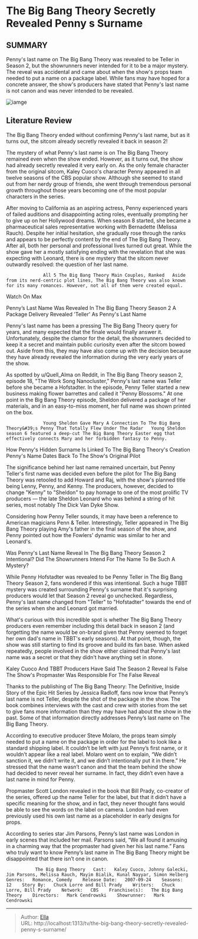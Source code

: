 # The Big Bang Theory Secretly Revealed Penny s Surname


## SUMMARY 



  Penny&#39;s last name on The Big Bang Theory was revealed to be Teller in Season 2, but the showrunners never intended for it to be a major mystery.   The reveal was accidental and came about when the show&#39;s props team needed to put a name on a package label.   While fans may have hoped for a concrete answer, the show&#39;s producers have stated that Penny&#39;s last name is not canon and was never intended to be revealed.  

![iamge](https://static1.srcdn.com/wordpress/wp-content/uploads/2021/02/Penny-Surname-Big-bang-theory-.jpg)

## Literature Review
The Big Bang Theory ended without confirming Penny&#39;s last name, but as it turns out, the sitcom already secretly revealed it back in season 2!




The mystery of what Penny&#39;s last name is on The Big Bang Theory remained even when the show ended. However, as it turns out, the show had already secretly revealed it very early on. As the only female character from the original sitcom, Kaley Cuoco&#39;s character Penny appeared in all twelve seasons of the CBS popular show. Although she seemed to stand out from her nerdy group of friends, she went through tremendous personal growth throughout those years becoming one of the most popular characters in the series.




After moving to California as an aspiring actress, Penny experienced years of failed auditions and disappointing acting roles, eventually prompting her to give up on her Hollywood dreams. When season 8 started, she became a pharmaceutical sales representative working with Bernadette (Melissa Rauch). Despite her initial hesitation, she gradually rose through the ranks and appears to be perfectly content by the end of The Big Bang Theory. After all, both her personal and professional lives turned out great. While the show gave her a mostly satisfying ending with the revelation that she was expecting with Leonard, there is one mystery that the sitcom never outwardly resolved: the question of her last name.

                  All 5 The Big Bang Theory Main Couples, Ranked   Aside from its nerd-centric plot lines, The Big Bang Theory was also known for its many romances. However, not all of them were created equal.    

Watch On Max


 Penny’s Last Name Was Revealed In The Big Bang Theory Season 2 
A Package Delivery Revealed &#39;Teller&#39; As Penny&#39;s Last Name
         




Penny&#39;s last name has been a pressing The Big Bang Theory query for years, and many expected that the finale would finally answer it. Unfortunately, despite the clamor for the detail, the showrunners decided to keep it a secret and maintain public curiosity even after the sitcom bowed out. Aside from this, they may have also come up with the decision because they have already revealed the information during the very early years of the show.

As spotted by u/Quell_Alma on Reddit, in The Big Bang Theory season 2, episode 18, &#34;The Work Song Nanocluster,&#34; Penny&#39;s last name was Teller before she became a Hofstadter. In the episode, Penny Teller started a new business making flower barrettes and called it &#34;Penny Blossoms.&#34; At one point in the Big Bang Theory episode, Sheldon delivered a package of her materials, and in an easy-to-miss moment, her full name was shown printed on the box.

                  Young Sheldon Gave Mary A Connection To The Big Bang Theory&#39;s Penny That Totally Flew Under The Radar   Young Sheldon season 6 featured a deep-cut The Big Bang Theory Easter egg that effectively connects Mary and her forbidden fantasy to Penny.    






 How Penny&#39;s Hidden Surname Is Linked To The Big Bang Theory&#39;s Creation 
Penny&#39;s Name Dates Back To The Show&#39;s Original Pilot
          

The significance behind her last name remained uncertain, but Penny Teller&#39;s first name was decided even before the pilot for The Big Bang Theory was retooled to add Howard and Raj, with the show&#39;s planned title being Lenny, Penny, and Kenny. The producers, however, decided to change &#34;Kenny&#34; to &#34;Sheldon&#34; to pay homage to one of the most prolific TV producers — the late Sheldon Leonard who was behind a string of hit series, most notably The Dick Van Dyke Show.

Considering how Penny Teller sounds, it may have been a reference to American magicians Penn &amp; Teller. Interestingly, Teller appeared in The Big Bang Theory playing Amy&#39;s father in the final season of the show, and Penny pointed out how the Fowlers&#39; dynamic was similar to her and Leonard&#39;s.






 Was Penny&#39;s Last Name Reveal In The Big Bang Theory Season 2 Intentional? 
Did The Showrunners Intend For The Name To Be Such A Mystery?
          

While Penny Hofstadter was revealed to be Penny Teller in The Big Bang Theory Season 2, fans wondered if this was intentional. Such a huge TBBT mystery was created surrounding Penny&#39;s surname that it&#39;s surprising producers would let that Season 2 reveal go unchecked. Regardless, Penny&#39;s last name changed from &#34;Teller&#34; to &#34;Hofstadter&#34; towards the end of the series when she and Leonard got married.

What&#39;s curious with this incredible spot is whether The Big Bang Theory producers even remember including this detail back in season 2 (and forgetting the name would be on-brand given that Penny seemed to forget her own dad&#39;s name in TBBT&#39;s early seasons). At that point, though, the show was still starting to find its groove and build its fan base. When asked repeatedly, people involved in the show either claimed that Penny&#39;s last name was a secret or that they didn&#39;t have anything set in stone.






 Kaley Cuoco And TBBT Producers Have Said The Season 2 Reveal Is False 
The Show&#39;s Propmaster Was Responsible For The False Reveal
          

Thanks to the publishing of The Big Bang Theory: The Definitive, Inside Story of the Epic Hit Series by Jessica Radloff, fans now know that Penny’s last name is not Teller, despite the shot of the package in the show. The book combines interviews with the cast and crew with stories from the set to give fans more information than they may have had about the show in the past. Some of that information directly addresses Penny’s last name on The Big Bang Theory.

According to executive producer Steve Molaro, the props team simply needed to put a name on the package in order for the label to look like a standard shipping label. It couldn’t be left with just Penny’s first name, or it wouldn’t appear like a real label. Molaro went on to explain, “We didn’t sanction it, we didn’t write it, and we didn’t intentionally put it in there.” He stressed that the name wasn’t canon and that the team behind the show had decided to never reveal her surname. In fact, they didn’t even have a last name in mind for Penny.




Propmaster Scott London revealed in the book that Bill Prady, co-creator of the series, offered up the name Teller for the label, but that it didn’t have a specific meaning for the show, and in fact, they never thought fans would be able to see the words on the label on camera. London had even previously used his own last name as a placeholder in early designs for props.

According to series star Jim Parsons, Penny’s last name was London in early scenes that included her mail. Parsons said, “We all found it amusing in a charming way that the propmaster had given her his last name.” Fans who truly want to know Penny’s last name in The Big Bang Theory might be disappointed that there isn’t one in canon.

               The Big Bang Theory   Cast:   Kaley Cuoco, Johnny Galecki, Jim Parsons, Melissa Rauch, Mayim Bialik, Kunal Nayyar, Simon Helberg    Genres:   Romance, Comedy    Release Date:   2007-09-24    Seasons:   12    Story By:   Chuck Lorre and Bill Prady    Writers:   Chuck Lorre, Bill Prady    Network:   CBS    Franchise(s):   The Big Bang Theory    Directors:   Mark Cendrowski    Showrunner:   Mark Cendrowski      

---

> Author: [Ella](https://instagram.hk.cn/)  
> URL: http://localhost:1313/tv/the-big-bang-theory-secretly-revealed-penny-s-surname/  

